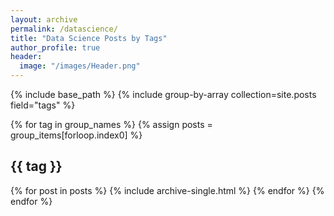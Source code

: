 ```yaml
---
layout: archive
permalink: /datascience/
title: "Data Science Posts by Tags"
author_profile: true
header:
  image: "/images/Header.png"
---
```


{% include base_path %}
{% include group-by-array collection=site.posts field="tags" %}

{% for tag in group_names %}
  {% assign posts = group_items[forloop.index0] %}
  <h2 id="{{ tag | slugify }}" class="archive__subtitle">{{ tag }} </h2>
  {% for post in posts %}
    {% include archive-single.html %}
  {% endfor %}
{% endfor %}

